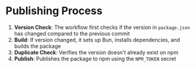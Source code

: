 # Publishing Process

1. **Version Check**: The workflow first checks if the version in `package.json` has changed compared to the previous commit
2. **Build**: If version changed, it sets up Bun, installs dependencies, and builds the package
3. **Duplicate Check**: Verifies the version doesn't already exist on npm
4. **Publish**: Publishes the package to npm using the `NPM_TOKEN` secret

